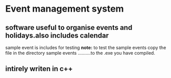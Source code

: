 Event management system
=======================
software useful to organise events and holidays.also includes calendar
-----------------------

sample event is includes for testing
**note:** to test the sample events copy the file in the directory sample events
..........to the .exe you have compiled.

intirely writen in c++
----
